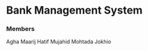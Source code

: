 #                                                          Bank Management System
### Members
Agha Maarij
Hatif Mujahid
Mohtada Jokhio
